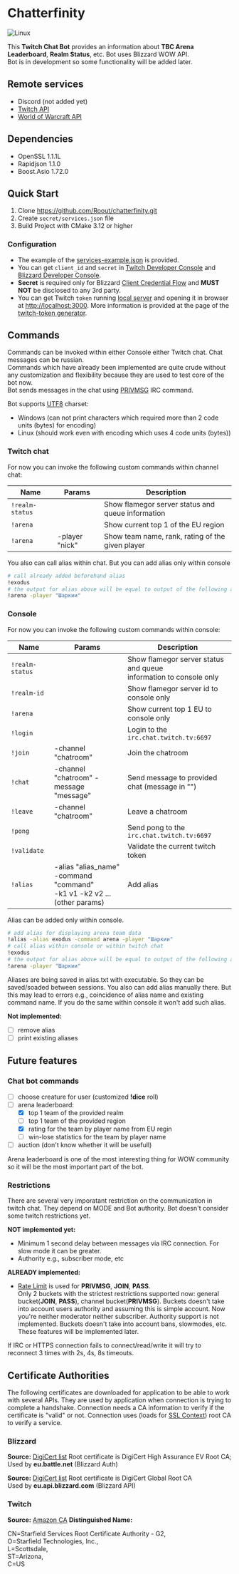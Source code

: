 # Chatterfinity

![Linux](https://github.com/Roout/chatterfinity/actions/workflows/cmake.yml/badge.svg?branch=master)

This **Twitch Chat Bot** provides an information about **TBC Arena Leaderboard**, **Realm Status**, etc. Bot uses Blizzard WOW API.  
Bot is in development so some functionality will be added later.

## Remote services

- Discord (not added yet)
- [Twitch API](https://dev.twitch.tv/docs/api)
- [World of Warcraft API](https://develop.battle.net/documentation/world-of-warcraft-classic/game-data-apis)

## Dependencies

- OpenSSL 1.1.1L
- Rapidjson 1.1.0
- Boost.Asio 1.72.0

## Quick Start

1. Clone <https://github.com/Roout/chatterfinity.git>
2. Create `secret/services.json` file
3. Build Project with CMake 3.12 or higher

### Configuration

- The example of the [services-example.json](secret/services.json) is provided.
- You can get `client_id` and `secret` in [Twitch Developer Console](https://dev.twitch.tv/) and [Blizzard Developer Console](https://develop.battle.net/).
- **Secret** is required only for Blizzard [Client Credential Flow](https://develop.battle.net/documentation/guides/using-oauth/client-credentials-flow) and **MUST NOT** be disclosed to any 3rd party.  
- You can get Twitch `token` running [local server](https://github.com/Roout/twitch-token) and opening it in browser at <http://localhost:3000>. More information is provided at the page of the [twitch-token generator](https://github.com/Roout/twitch-token).

## Commands

Commands can be invoked within either Console either Twitch chat. Chat messages can be russian.  
Commands which have already been implemented are quite crude without any customization and flexibility because they are used to test core of the bot now.  
Bot sends messages in the chat using [PRIVMSG](https://dev.twitch.tv/docs/irc/guide) IRC command.

Bot supports [UTF8](https://en.wikipedia.org/wiki/UTF-8) charset:

- Windows (can not print characters which required more than 2 code units (bytes) for encoding)
- Linux (should work even with encoding which uses 4 code units (bytes))

### Twitch chat

For now you can invoke the following custom commands within channel chat:

| Name           |  Params        | Description                                         |
|----------------|----------------|-----------------------------------------------------|
| `!realm-status`|                | Show flamegor server status and queue information   |
| `!arena`       |                | Show current top 1 of the EU region                 |
| `!arena`       | -player "nick" | Show team name, rank, rating of the given player    |

You also can call alias within chat. But you can add alias only within console

```bash
# call already added beforehand alias
!exodus
# the output for alias above will be equal to output of the following arena command
!arena -player "Шаркии"
```

### Console

For now you can invoke the following custom commands within console:

| Name           |  Params            | Description                                                        |
|----------------|--------------------|--------------------------------------------------------------------|
| `!realm-status`|                    | Show flamegor server status and queue <br />information to console only  |
| `!realm-id`    |                    | Show flamegor server id to console only                            |
| `!arena`       |                    | Show current top 1 EU to console only                              |
| `!login`       |                    | Login to the `irc.chat.twitch.tv:6697`                             |
| `!join`        | -channel "chatroom"| Join the chatroom                                                  |
| `!chat`        | -channel "chatroom" -message "message" | Send message to provided chat (message in "")  |
| `!leave`       | -channel "chatroom"| Leave a chatroom                                                   |
| `!pong`        |                    | Send pong to the `irc.chat.twitch.tv:6697`                         |
| `!validate`    |                    | Validate the current twitch token                                  |
| `!alias`       | -alias "alias_name" -command "command" <br />-k1 v1 -k2 v2 ... (other params) | Add alias |

Alias can be added only within console.

```bash
# add alias for displaying arena team data
!alias -alias exodus -command arena -player "Шаркии"
# call alias within console or within twitch chat
!exodus
# the output for alias above will be equal to output of the following arena command
!arena -player "Шаркии"
```

Aliases are being saved in alias.txt with executable. So they can be saved/soaded between sessions. You also can add alias manually there. But this may lead to errors e.g., coincidence of alias name and existing command name. If you do the same within console it won't add such alias.  

**Not implemented:**

- [ ] remove alias
- [ ] print existing aliases

## Future features

### Chat bot commands

- [ ] choose creature for user (customized **!dice** roll)
- [ ] arena leaderboard:
  - [x] top 1 team of the provided realm
  - [ ] top 1 team of the provided region
  - [x] rating for the team by player name from EU regin
  - [ ] win-lose statistics for the team by player name
- [ ] auction (don't know whether it will be usefull)

Arena leaderboard is one of the most interesting thing for WOW community so it will be the most important part of the bot.

### Restrictions

There are several very imporatant restriction on the communication in twitch chat. They depend on MODE and Bot authority.
Bot doesn't consider some twitch restrictions yet.  

**NOT implemented yet:**

- Minimum 1 second delay between messages via IRC connection. For slow mode it can be greater.
- Authority e.g., subscriber mode, etc

**ALREADY implemented:**

- [Rate Limit](https://dev.twitch.tv/docs/irc/guide) is used for **PRIVMSG**, **JOIN**, **PASS**.  
Only 2 buckets with the strictest restrictions supported now: general bucket(**JOIN**, **PASS**), channel bucket(**PRIVMSG**).
Buckets doesn't take into account users authority and assuming this is simple account. Now you're neither moderator neither subscriber. Authority support is not implemented.
Buckets doesn't take into account bans, slowmodes, etc. These features will be implemented later.

If IRC or HTTPS connection fails to connect/read/write it will try to reconnect 3 times with 2s, 4s, 8s timeouts.

## Certificate Authorities

The following certificates are downloaded for application to be able to work with several APIs.
They are used by application when connection is trying to complete a handshake.
Connection needs a CA information to verify if the certificate is "valid" or not.
Connection uses (loads for [SSL Context](https://www.boost.org/doc/libs/1_72_0/doc/html/boost_asio/reference/ssl__context/load_verify_file.html)) root CA to verify a service.

### Blizzard

**Source:** [DigiCert list](https://www.digicert.com/kb/digicert-root-certificates.htm#roots)
Root certificate is DigiCert High Assurance EV Root CA;  
Used by **eu.battle.net** (Blizzard Auth)

**Source:** [DigiCert list](https://www.digicert.com/kb/digicert-root-certificates.htm#roots)
Root certificate is DigiCert Global Root CA  
Used by **eu.api.blizzard.com** (Blizzard API)

### Twitch

**Source:** [Amazon CA](https://www.amazontrust.com/repository/)
**Distinguished Name:**  

CN=Starfield Services Root Certificate Authority - G2,  
O=Starfield Technologies\, Inc.,  
L=Scottsdale,  
ST=Arizona,  
C=US  
